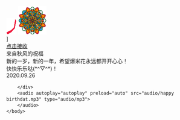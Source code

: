 <!DOCTYPE html>
<html>
	<head lang="Zh-cn">
		<meta charset="utf-8" />
		<meta http-equiv="X-UA-Compatible" content="chromeo=1" />
		<meta name="viewport" content="width=device-width, initial-scale=1,
			minimum-scale=1,maximum-scale=1,user-scalable=no" />
			<meta name="format-detection" content="telephone=no" />
		<link href="css/main.css" rel="stylesheet" type="text/css">
		<script type="text/javascript" src="js/script.js"></script>
		<script src="./jscss/tao.js" language="javascript" type="text/javascript"></script>
		<title>爆米花生日快乐啊</title>
	</head>
	<body>
		<div class="music" >
			<img src="img/music_pointer.png">
			<img class="play" id="music" src="img/music_disc.png">
		</div>
		<div class="page" id="page1">
			<div class="bg"></div>]
		</div>
		<div class="page" id="page2">
			<div class="bg p2_bg_loading"></div>
			<div class="bg"></div>
		</div>
		<div class="page" id="page3">
			<div class="bg"></div>
		</div>
		<div class="page" id="page4">
			<div class="bg"></div>
			<div class="pl_lantern"><a href="index3.html" id="accept">点击接收</a>
				<br>来自秋风的祝福</div>
			<div class="p4_text1">新的一岁，新的一年，希望爆米花永远都开开心心！<br>快快乐乐哒(*^▽^*)！</div>
			<div class="p4_text">2020.09.26</div>
			
		</div>
		<audio autoplay="autoplay" preload="auto" src="audio/happy birthdat.mp3" type="audio/mp3">
		</audio>
	</body>
</html>
